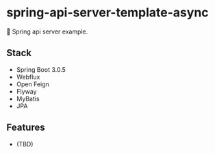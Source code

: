 # spring-api-server-template-async
🐬 Spring api server example.

## Stack
- Spring Boot 3.0.5
- Webflux
- Open Feign
- Flyway
- MyBatis
- JPA

## Features
- (TBD) 